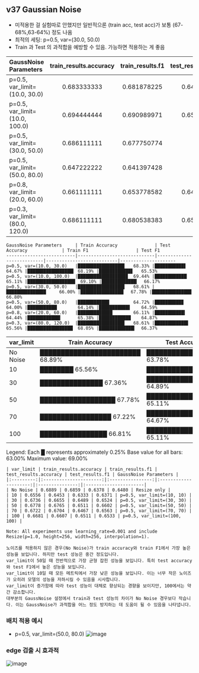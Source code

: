 ## v37 Gaussian Noise

- 미적용한 걸 실험따로 안했지만 일반적으론 (train acc, test acc)가 보통 (67-68%,63-64%) 정도 나옴
- 최적의 세팅: p=0.5, var=(30.0, 50.0)
- Train 과 Test 의 과적합을 예방할 수 있음. 가능하면 적용하는 게 좋음

| GaussNoise Parameters | train_results.accuracy | train_results.f1 | test_results.accuracy | test_results.f1 |
|:----------------------|:----------------------:|:----------------:|:---------------------:|:---------------:|
| p=0.5, var_limit=(10.0, 30.0) | 0.683333333 | 0.681878225 | 0.646666667 | 0.655314051 |
| p=0.5, var_limit=(10.0, 100.0) | 0.694444444 | 0.690989971 | 0.651111111 | 0.66173726 |
| p=0.5, var_limit=(30.0, 50.0) | 0.686111111 | 0.677750774 | 0.66 | 0.66799589 |
| p=0.5, var_limit=(50.0, 80.0) | 0.647222222 | 0.641397428 | 0.64 | 0.645932098 |
| p=0.8, var_limit=(20.0, 60.0) | 0.661111111 | 0.653778582 | 0.644444444 | 0.648738802 |
| p=0.3, var_limit=(80.0, 120.0) | 0.686111111 | 0.680538383 | 0.655555556 | 0.663676527 |


```
GaussNoise Parameters     | Train Accuracy              | Test Accuracy             | Train F1                  | Test F1
--------------------------|-----------------------------|---------------------------|---------------------------|---------------------
p=0.5, var=(10.0, 30.0)   |█████████████████▋   68.33% |███████████▋       64.67% |█████████████████▍ 68.19% |████████████▋   65.53%
p=0.5, var=(10.0, 100.0)  |██████████████████▉  69.44% |████████████▏      65.11% |██████████████████  69.10% |█████████████▎  66.17%
p=0.5, var=(30.0, 50.0)   |█████████████████▋   68.61% |███████████████     66.00% |████████████████▎  67.78% |██████████████▉  66.80%
p=0.5, var=(50.0, 80.0)   |███████████▉         64.72% |██████████▉        64.00% |███████████▏       64.14% |███████████▋    64.59%
p=0.8, var=(20.0, 60.0)   |█████████████▏       66.11% |███████████▍       64.44% |████████████▍      65.38% |████████████    64.87%
p=0.3, var=(80.0, 120.0)  |█████████████████▋   68.61% |████████████▋      65.56% |█████████████████▏ 68.05% |█████████████▍  66.37%
```
var_limit | Train Accuracy              | Test Accuracy               | Train F1                    | Test F1
----------|------------------------------|------------------------------|------------------------------|-----------------------------
No Noise  |████████████████████████ 68.89% |███████████████ 63.78%        |████████████████████████ 68.59% |███████████████████ 64.80%
10        |████████ 65.56%                |█████████████ 63.33%          |████████ 64.53%                |████████████ 63.71%
30        |███████████████ 67.36%         |██████████████████ 64.89%     |██████████████ 66.55%          |█████████████████ 65.24%
50        |██████████████████ 67.78%      |███████████████████ 65.11%    |██████████████████ 67.65%      |████████████████████ 66.02%
70        |█████████████████ 67.22%       |█████████████████ 64.67%      |█████████████████ 67.04%       |███████████████████ 65.63%
100       |████████████████ 66.81%        |███████████████████ 65.11%    |███████████████ 66.07%         |██████████████████ 65.33%

Legend: Each █ represents approximately 0.25%
Base value for all bars: 63.00%
Maximum value: 69.00%


```
| var_limit | train_results.accuracy | train_results.f1 | test_results.accuracy | test_results.f1 | GaussNoise Parameters |
|:---------:|:----------------------:|:----------------:|:---------------------:|:---------------:|:----------------------|
| No Noise | 0.6889 | 0.6859 | 0.6378 | 0.6480 | Resize only |
| 10 | 0.6556 | 0.6453 | 0.6333 | 0.6371 | p=0.5, var_limit=(10, 10) |
| 30 | 0.6736 | 0.6655 | 0.6489 | 0.6524 | p=0.5, var_limit=(30, 30) |
| 50 | 0.6778 | 0.6765 | 0.6511 | 0.6602 | p=0.5, var_limit=(50, 50) |
| 70 | 0.6722 | 0.6704 | 0.6467 | 0.6563 | p=0.5, var_limit=(70, 70) |
| 100 | 0.6681 | 0.6607 | 0.6511 | 0.6533 | p=0.5, var_limit=(100, 100) |

Note: All experiments use learning_rate=0.001 and include Resize(p=1.0, height=256, width=256, interpolation=1).
```



```
노이즈를 적용하지 않은 경우(No Noise)가 train accuracy와 train F1에서 가장 높은 성능을 보입니다. 하지만 test 성능은 중간 정도입니다.
var_limit이 50일 때 전반적으로 가장 균형 잡힌 성능을 보입니다. 특히 test accuracy와 test F1에서 높은 성능을 보입니다.
var_limit이 10일 때 모든 메트릭에서 가장 낮은 성능을 보입니다. 이는 너무 작은 노이즈가 오히려 모델의 성능을 저하시킬 수 있음을 시사합니다.
var_limit이 증가함에 따라 test 성능이 대체로 향상되는 경향을 보이지만, 100에서는 약간 감소합니다.
대부분의 GaussNoise 설정에서 train과 test 성능의 차이가 No Noise 경우보다 작습니다. 이는 GaussNoise가 과적합을 어느 정도 방지하는 데 도움이 될 수 있음을 나타냅니다.
```

### 배치 적용 예시
- p=0.5, var_limit=(50.0, 80.0)
![image](https://github.com/user-attachments/assets/60c55a82-ab25-4d25-9511-af9abe60330f)

### edge 검출 시 효과적
![image](https://github.com/user-attachments/assets/a03beb6f-0423-41e7-86a4-22f5aa20038f)
